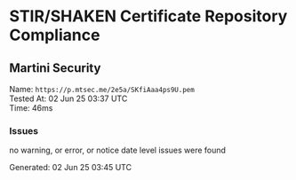 # STIR/SHAKEN Certificate Repository Compliance

## Martini Security

Name: `https://p.mtsec.me/2e5a/SKfiAaa4ps9U.pem`\
Tested At: 02 Jun 25 03:37 UTC\
Time: 46ms

### Issues

no warning, or error, or notice date level issues were found

Generated: 02 Jun 25 03:45 UTC